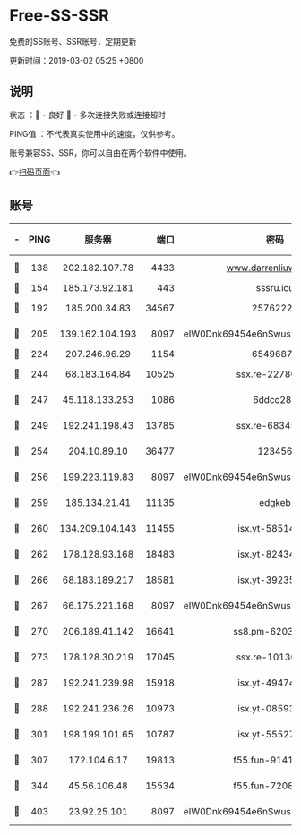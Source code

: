 # Free-SS-SSR

免费的SS账号、SSR账号，定期更新

更新时间：2019-03-02 05:25 +0800

## 说明

状态     ：🙂 - 良好 🙁 - 多次连接失败或连接超时

PING值   ：不代表真实使用中的速度，仅供参考。

账号兼容SS、SSR，你可以自由在两个软件中使用。

👉[扫码页面](https://liesauer.github.io/free-ss-ssr.github.io/)👈

## 账号

|-|PING|服务器|端口|密码|加密方式|区域|
|:----:|:----:|:-----:|-----:|:----:|:----:|:----:|
|🙂|138|202.182.107.78|4433|www.darrenliuwei.com|aes-256-cfb|JP|
|🙂|154|185.173.92.181|443|sssru.icu|rc4-md5|RU|
|🙂|192|185.200.34.83|34567|25762225|aes-256-cfb|US|
|🙂|205|139.162.104.193|8097|eIW0Dnk69454e6nSwuspv9DmS201tQ0D|aes-256-cfb|JP|
|🙂|224|207.246.96.29|1154|65496879|chacha20|US|
|🙂|244|68.183.164.84|10525|ssx.re-22780644|aes-256-cfb|US|
|🙂|247|45.118.133.253|1086|6ddcc286|aes-256-cfb|SG|
|🙂|249|192.241.198.43|13785|ssx.re-68345510|aes-256-cfb|US|
|🙂|254|204.10.89.10|36477|123456|aes-256-cfb|US|
|🙂|256|199.223.119.83|8097|eIW0Dnk69454e6nSwuspv9DmS201tQ0D|aes-256-cfb|US|
|🙂|259|185.134.21.41|11135|edgkeb|aes-256-cfb|GB|
|🙂|260|134.209.104.143|11455|isx.yt-58514874|aes-256-cfb|SG|
|🙂|262|178.128.93.168|18483|isx.yt-82434305|aes-256-cfb|SG|
|🙂|266|68.183.189.217|18581|isx.yt-39235450|aes-256-cfb|SG|
|🙂|267|66.175.221.168|8097|eIW0Dnk69454e6nSwuspv9DmS201tQ0D|aes-256-cfb|US|
|🙂|270|206.189.41.142|16641|ss8.pm-62032966|aes-256-cfb|SG|
|🙂|273|178.128.30.219|17045|ssx.re-10130614|aes-256-cfb|SG|
|🙂|287|192.241.239.98|15918|isx.yt-49474525|aes-256-cfb|US|
|🙂|288|192.241.236.26|10973|isx.yt-08593579|aes-256-cfb|US|
|🙂|301|198.199.101.65|10787|isx.yt-55527234|aes-256-cfb|US|
|🙂|307|172.104.6.17|19813|f55.fun-91414761|aes-256-cfb|US|
|🙂|344|45.56.106.48|15534|f55.fun-72089775|aes-256-cfb|US|
|🙂|403|23.92.25.101|8097|eIW0Dnk69454e6nSwuspv9DmS201tQ0D|aes-256-cfb|US|
